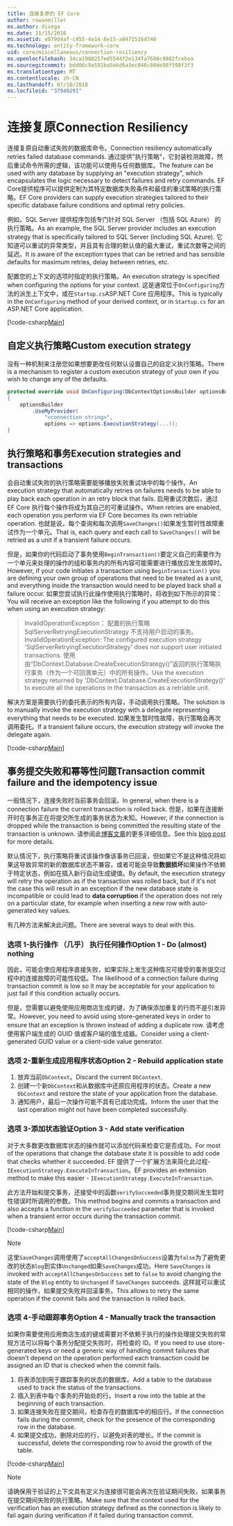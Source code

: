 ```yaml
---
title: 连接复原的 EF Core
author: rowanmiller
ms.author: divega
ms.date: 11/15/2016
ms.assetid: e079d4af-c455-4a14-8e15-a8471516d748
ms.technology: entity-framework-core
uid: core/miscellaneous/connection-resiliency
ms.openlocfilehash: 34ca1908257ed5544f2e134fa7686c9802fcebea
ms.sourcegitcommit: bdd06c9a591ba5e6d6a3ec046c80de98f598f3f3
ms.translationtype: MT
ms.contentlocale: zh-CN
ms.lasthandoff: 07/10/2018
ms.locfileid: "37949291"
---
```

# <a name="connection-resiliency"></a><span data-ttu-id="fe533-102">连接复原</span><span class="sxs-lookup"><span data-stu-id="fe533-102">Connection Resiliency</span></span>

<span data-ttu-id="fe533-103">连接复原自动重试失败的数据库命令。</span><span class="sxs-lookup"><span data-stu-id="fe533-103">Connection resiliency automatically retries failed database commands.</span></span> <span data-ttu-id="fe533-104">通过提供"执行策略"，它封装检测故障，然后重试命令所需的逻辑，该功能可以使用与任何数据库。</span><span class="sxs-lookup"><span data-stu-id="fe533-104">The feature can be used with any database by supplying an "execution strategy", which encapsulates the logic necessary to detect failures and retry commands.</span></span> <span data-ttu-id="fe533-105">EF Core提供程序可以提供定制为其特定数据库失败条件和最佳的重试策略的执行策略。</span><span class="sxs-lookup"><span data-stu-id="fe533-105">EF Core providers can supply execution strategies tailored to their specific database failure conditions and optimal retry policies.</span></span>

<span data-ttu-id="fe533-106">例如，SQL Server 提供程序包括专门针对 SQL Server （包括 SQL Azure） 的执行策略。</span><span class="sxs-lookup"><span data-stu-id="fe533-106">As an example, the SQL Server provider includes an execution strategy that is specifically tailored to SQL Server (including SQL Azure).</span></span> <span data-ttu-id="fe533-107">它知道可以重试的异常类型，并且具有合理的默认值的最大重试，重试次数等之间的延迟。</span><span class="sxs-lookup"><span data-stu-id="fe533-107">It is aware of the exception types that can be retried and has sensible defaults for maximum retries, delay between retries, etc.</span></span>

<span data-ttu-id="fe533-108">配置您的上下文的选项时指定的执行策略。</span><span class="sxs-lookup"><span data-stu-id="fe533-108">An execution strategy is specified when configuring the options for your context.</span></span> <span data-ttu-id="fe533-109">这是通常位于`OnConfiguring`方法的派生上下文中，或在`Startup.cs`ASP.NET Core 应用程序。</span><span class="sxs-lookup"><span data-stu-id="fe533-109">This is typically in the `OnConfiguring` method of your derived context, or in `Startup.cs` for an ASP.NET Core application.</span></span>

[!code-csharp[Main](../../../samples/core/Miscellaneous/ConnectionResiliency/Program.cs#OnConfiguring)]

## <a name="custom-execution-strategy"></a><span data-ttu-id="fe533-110">自定义执行策略</span><span class="sxs-lookup"><span data-stu-id="fe533-110">Custom execution strategy</span></span>

<span data-ttu-id="fe533-111">没有一种机制来注册您如果想要更改任何默认设置自己的自定义执行策略。</span><span class="sxs-lookup"><span data-stu-id="fe533-111">There is a mechanism to register a custom execution strategy of your own if you wish to change any of the defaults.</span></span>

``` csharp
protected override void OnConfiguring(DbContextOptionsBuilder optionsBuilder)
{
    optionsBuilder
        .UseMyProvider(
            "<connection string>",
            options => options.ExecutionStrategy(...));
}
```

## <a name="execution-strategies-and-transactions"></a><span data-ttu-id="fe533-112">执行策略和事务</span><span class="sxs-lookup"><span data-stu-id="fe533-112">Execution strategies and transactions</span></span>

<span data-ttu-id="fe533-113">会自动重试失败的执行策略需要能够播放失败重试块中的每个操作。</span><span class="sxs-lookup"><span data-stu-id="fe533-113">An execution strategy that automatically retries on failures needs to be able to play back each operation in an retry block that fails.</span></span> <span data-ttu-id="fe533-114">启用重试次数后，通过 EF Core 执行每个操作将成为其自己的可重试操作。</span><span class="sxs-lookup"><span data-stu-id="fe533-114">When retries are enabled, each operation you perform via EF Core becomes its own retriable operation.</span></span> <span data-ttu-id="fe533-115">也就是说，每个查询和每次调用`SaveChanges()`如果发生暂时性故障重试作为一个单元。</span><span class="sxs-lookup"><span data-stu-id="fe533-115">That is, each query and each call to `SaveChanges()` will be retried as a unit if a transient failure occurs.</span></span>

<span data-ttu-id="fe533-116">但是，如果你的代码启动了事务使用`BeginTransaction()`要定义自己的需要作为一个单元来处理的操作的组和事务内的所有内容可能需要进行播放应发生故障时。</span><span class="sxs-lookup"><span data-stu-id="fe533-116">However, if your code initiates a transaction using `BeginTransaction()` you are defining your own group of operations that need to be treated as a unit, and everything inside the transaction would need to be played back shall a failure occur.</span></span> <span data-ttu-id="fe533-117">如果您尝试执行此操作使用执行策略时，将收到如下所示的异常：</span><span class="sxs-lookup"><span data-stu-id="fe533-117">You will receive an exception like the following if you attempt to do this when using an execution strategy:</span></span>

> <span data-ttu-id="fe533-118">InvalidOperationException： 配置的执行策略 SqlServerRetryingExecutionStrategy 不支持用户启动的事务。</span><span class="sxs-lookup"><span data-stu-id="fe533-118">InvalidOperationException: The configured execution strategy 'SqlServerRetryingExecutionStrategy' does not support user initiated transactions.</span></span> <span data-ttu-id="fe533-119">使用由“DbContext.Database.CreateExecutionStrategy()”返回的执行策略执行事务（作为一个可回溯单元）中的所有操作。</span><span class="sxs-lookup"><span data-stu-id="fe533-119">Use the execution strategy returned by 'DbContext.Database.CreateExecutionStrategy()' to execute all the operations in the transaction as a retriable unit.</span></span>

<span data-ttu-id="fe533-120">解决方案是需要执行的委托表示的所有内容，手动调用执行策略。</span><span class="sxs-lookup"><span data-stu-id="fe533-120">The solution is to manually invoke the execution strategy with a delegate representing everything that needs to be executed.</span></span> <span data-ttu-id="fe533-121">如果发生暂时性故障，执行策略会再次调用委托。</span><span class="sxs-lookup"><span data-stu-id="fe533-121">If a transient failure occurs, the execution strategy will invoke the delegate again.</span></span>

[!code-csharp[Main](../../../samples/core/Miscellaneous/ConnectionResiliency/Program.cs#ManualTransaction)]

## <a name="transaction-commit-failure-and-the-idempotency-issue"></a><span data-ttu-id="fe533-122">事务提交失败和幂等性问题</span><span class="sxs-lookup"><span data-stu-id="fe533-122">Transaction commit failure and the idempotency issue</span></span>

<span data-ttu-id="fe533-123">一般情况下，连接失败时当前事务会回滚。</span><span class="sxs-lookup"><span data-stu-id="fe533-123">In general, when there is a connection failure the current transaction is rolled back.</span></span> <span data-ttu-id="fe533-124">但是，如果在连接断开时在事务正在将提交所生成的事务状态为未知。</span><span class="sxs-lookup"><span data-stu-id="fe533-124">However, if the connection is dropped while the transaction is being committed the resulting state of the transaction is unknown.</span></span> <span data-ttu-id="fe533-125">请参阅此[博客文章](http://blogs.msdn.com/b/adonet/archive/2013/03/11/sql-database-connectivity-and-the-idempotency-issue.aspx)的更多详细信息。</span><span class="sxs-lookup"><span data-stu-id="fe533-125">See this [blog post](http://blogs.msdn.com/b/adonet/archive/2013/03/11/sql-database-connectivity-and-the-idempotency-issue.aspx) for more details.</span></span>

<span data-ttu-id="fe533-126">默认情况下，执行策略将重试该操作像该事务已回滚，但如果它不是这种情况将如果这导致异常的新的数据库状态不兼容，或者可能会导致**数据损坏**如果操作不依赖于特定状态，例如在插入新行自动生成键值。</span><span class="sxs-lookup"><span data-stu-id="fe533-126">By default, the execution strategy will retry the operation as if the transaction was rolled back, but if it's not the case this will result in an exception if the new database state is incompatible or could lead to **data corruption** if the operation does not rely on a particular state, for example when inserting a new row with auto-generated key values.</span></span>

<span data-ttu-id="fe533-127">有几种方法来解决此问题。</span><span class="sxs-lookup"><span data-stu-id="fe533-127">There are several ways to deal with this.</span></span>

### <a name="option-1---do-almost-nothing"></a><span data-ttu-id="fe533-128">选项 1-执行操作 （几乎） 执行任何操作</span><span class="sxs-lookup"><span data-stu-id="fe533-128">Option 1 - Do (almost) nothing</span></span>

<span data-ttu-id="fe533-129">因此，可能会使应用程序直接失败，如果实际上发生这种情况可接受的事务提交过程中的连接故障的可能性较低。</span><span class="sxs-lookup"><span data-stu-id="fe533-129">The likelihood of a connection failure during transaction commit is low so it may be acceptable for your application to just fail if this condition actually occurs.</span></span>

<span data-ttu-id="fe533-130">但是，您需要以避免使用应用商店生成的键，为了确保添加重复的行而不是引发异常。</span><span class="sxs-lookup"><span data-stu-id="fe533-130">However, you need to avoid using store-generated keys in order to ensure that an exception is thrown instead of adding a duplicate row.</span></span> <span data-ttu-id="fe533-131">请考虑使用客户端生成的 GUID 值或客户端的值生成器。</span><span class="sxs-lookup"><span data-stu-id="fe533-131">Consider using a client-generated GUID value or a client-side value generator.</span></span>

### <a name="option-2---rebuild-application-state"></a><span data-ttu-id="fe533-132">选项 2-重新生成应用程序状态</span><span class="sxs-lookup"><span data-stu-id="fe533-132">Option 2 - Rebuild application state</span></span>

1. <span data-ttu-id="fe533-133">放弃当前`DbContext`。</span><span class="sxs-lookup"><span data-stu-id="fe533-133">Discard the current `DbContext`.</span></span>
2. <span data-ttu-id="fe533-134">创建一个新`DbContext`和从数据库中还原应用程序的状态。</span><span class="sxs-lookup"><span data-stu-id="fe533-134">Create a new `DbContext` and restore the state of your application from the database.</span></span>
3. <span data-ttu-id="fe533-135">通知用户，最后一次操作可能不具有已成功完成。</span><span class="sxs-lookup"><span data-stu-id="fe533-135">Inform the user that the last operation might not have been completed successfully.</span></span>

### <a name="option-3---add-state-verification"></a><span data-ttu-id="fe533-136">选项 3-添加状态验证</span><span class="sxs-lookup"><span data-stu-id="fe533-136">Option 3 - Add state verification</span></span>

<span data-ttu-id="fe533-137">对于大多数更改数据库状态的操作就可以添加代码来检查它是否成功。</span><span class="sxs-lookup"><span data-stu-id="fe533-137">For most of the operations that change the database state it is possible to add code that checks whether it succeeded.</span></span> <span data-ttu-id="fe533-138">EF 提供了一个扩展方法来简化此过程- `IExecutionStrategy.ExecuteInTransaction`。</span><span class="sxs-lookup"><span data-stu-id="fe533-138">EF provides an extension method to make this easier - `IExecutionStrategy.ExecuteInTransaction`.</span></span>

<span data-ttu-id="fe533-139">此方法开始和提交事务，还接受中的函数`verifySucceeded`事务提交期间发生暂时性错误时所调用的参数。</span><span class="sxs-lookup"><span data-stu-id="fe533-139">This method begins and commits a transaction and also accepts a function in the `verifySucceeded` parameter that is invoked when a transient error occurs during the transaction commit.</span></span>

[!code-csharp[Main](../../../samples/core/Miscellaneous/ConnectionResiliency/Program.cs#Verification)]

> [!NOTE]
> <span data-ttu-id="fe533-140">这里`SaveChanges`调用使用了`acceptAllChangesOnSuccess`设置为`false`为了避免更改的状态`Blog`到实体`Unchanged`如果`SaveChanges`成功。</span><span class="sxs-lookup"><span data-stu-id="fe533-140">Here `SaveChanges` is invoked with `acceptAllChangesOnSuccess` set to `false` to avoid changing the state of the `Blog` entity to `Unchanged` if `SaveChanges` succeeds.</span></span> <span data-ttu-id="fe533-141">这样就可以重试相同的操作，如果提交失败并回滚事务。</span><span class="sxs-lookup"><span data-stu-id="fe533-141">This allows to retry the same operation if the commit fails and the transaction is rolled back.</span></span>

### <a name="option-4---manually-track-the-transaction"></a><span data-ttu-id="fe533-142">选项 4-手动跟踪事务</span><span class="sxs-lookup"><span data-stu-id="fe533-142">Option 4 - Manually track the transaction</span></span>

<span data-ttu-id="fe533-143">如果你需要使用应用商店生成的键或需要对不依赖于执行的操作处理提交失败的常规方法可以将每个事务分配提交失败时，将检查的 ID。</span><span class="sxs-lookup"><span data-stu-id="fe533-143">If you need to use store-generated keys or need a generic way of handling commit failures that doesn't depend on the operation performed each transaction could be assigned an ID that is checked when the commit fails.</span></span>

1. <span data-ttu-id="fe533-144">将表添加到用于跟踪事务的状态的数据库。</span><span class="sxs-lookup"><span data-stu-id="fe533-144">Add a table to the database used to track the status of the transactions.</span></span>
2. <span data-ttu-id="fe533-145">插入到表中每个事务的开始处的行。</span><span class="sxs-lookup"><span data-stu-id="fe533-145">Insert a row into the table at the beginning of each transaction.</span></span>
3. <span data-ttu-id="fe533-146">如果连接失败在提交期间，检查存在的数据库中的相应行。</span><span class="sxs-lookup"><span data-stu-id="fe533-146">If the connection fails during the commit, check for the presence of the corresponding row in the database.</span></span>
4. <span data-ttu-id="fe533-147">如果提交成功，删除对应的行，以避免对表的增长。</span><span class="sxs-lookup"><span data-stu-id="fe533-147">If the commit is successful, delete the corresponding row to avoid the growth of the table.</span></span>

[!code-csharp[Main](../../../samples/core/Miscellaneous/ConnectionResiliency/Program.cs#Tracking)]

> [!NOTE]
> <span data-ttu-id="fe533-148">请确保用于验证的上下文具有定义为连接很可能会再次在验证期间失败，如果事务在提交期间失败的执行策略。</span><span class="sxs-lookup"><span data-stu-id="fe533-148">Make sure that the context used for the verification has an execution strategy defined as the connection is likely to fail again during verification if it failed during transaction commit.</span></span>
